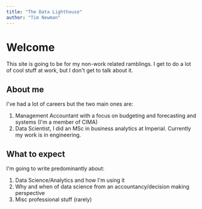 ```yaml
---
title: "The Data Lighthouse"
author: "Tim Newman"
---
```

# Welcome
This site is going to be for my non-work related ramblings. I get to do a lot of cool stuff at work, but I don't get to talk about it.

## About me
I've had a lot of careers but the two main ones are:
1. Management Accountant with a focus on budgeting and forecasting and systems (I'm a member of CIMA)
2. Data Scientist, I did an MSc in business analytics at Imperial. Currently my work is in engineering.

## What to expect
I'm going to write predominantly about:
1. Data Science/Analytics and how I'm using it
2. Why and when of data science from an accountancy/decision making perspective
3. Misc professional stuff (rarely)

